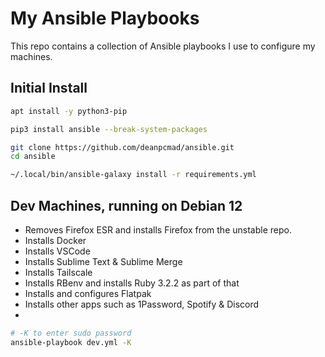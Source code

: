 # My Ansible Playbooks

This repo contains a collection of Ansible playbooks I use to configure my machines.

## Initial Install

```bash
apt install -y python3-pip

pip3 install ansible --break-system-packages

git clone https://github.com/deanpcmad/ansible.git
cd ansible

~/.local/bin/ansible-galaxy install -r requirements.yml
```

## Dev Machines, running on Debian 12

- Removes Firefox ESR and installs Firefox from the unstable repo.
- Installs Docker
- Installs VSCode
- Installs Sublime Text & Sublime Merge
- Installs Tailscale
- Installs RBenv and installs Ruby 3.2.2 as part of that
- Installs and configures Flatpak
- Installs other apps such as 1Password, Spotify & Discord
-

```bash
# -K to enter sudo password
ansible-playbook dev.yml -K
```
